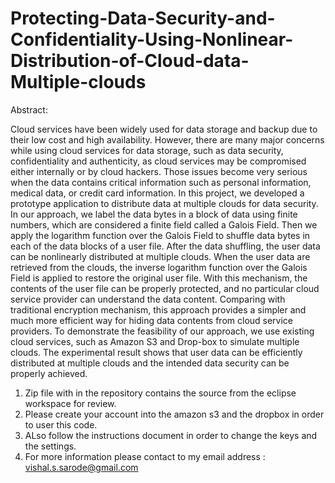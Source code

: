 # Protecting-Data-Security-and-Confidentiality-Using-Nonlinear-Distribution-of-Cloud-data-Multiple-clouds

Abstract:

Cloud services have been widely used for data storage and backup due to their low cost and high availability. However, there are many major concerns while using cloud services for data storage, such as data security, confidentiality and authenticity, as cloud services may be compromised either internally or by cloud hackers. Those issues become very serious when the data contains critical information such as personal information, medical data, or credit card information. In this project, we developed a prototype application to distribute data at multiple clouds for data security.   
In our approach, we label the data bytes in a block of data using finite numbers, which are considered a finite field called a Galois Field. Then we apply the logarithm function over the Galois Field to shuffle data bytes in each of the data blocks of a user file. After the data shuffling, the user data can be nonlinearly distributed at multiple clouds. When the user data are retrieved from the clouds, the inverse logarithm function over the Galois Field is applied to restore the original user file. With this mechanism, the contents of the user file can be properly protected, and no particular cloud service provider can understand the data content. Comparing with traditional encryption mechanism, this approach provides a simpler and much more efficient way for hiding data contents from cloud service providers. To demonstrate the feasibility of our approach, we use existing cloud services, such as Amazon S3 and Drop-box to simulate multiple clouds. The experimental result shows that user data can be efficiently distributed at multiple clouds and the intended data security can be properly achieved.

1. Zip file with in the repository contains the source from the eclipse workspace for review.
2. Please create your account into the amazon s3 and the dropbox in order to user this code.
3. ALso follow the instructions document in order to change the keys and the settings.
4. For more information please contact to my email address : vishal.s.sarode@gmail.com   



